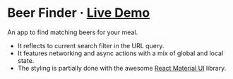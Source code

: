# Beer Finder · [Live Demo](https://solkimicreb.github.io/react-easy-params/examples/beer-finder/build)

An app to find matching beers for your meal.

- It reflects to current search filter in the URL query.
- It features networking and async actions with a mix of global and local state.
- The styling is partially done with the awesome [React Material UI](http://www.material-ui.com/#/) library.
